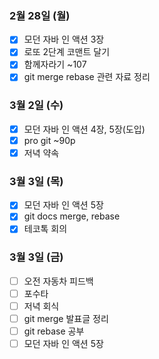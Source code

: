### 2월 28일 (월)
- [x] 모던 자바 인 액션 3장
- [x] 로또 2단계 코맨트 달기
- [x] 함께자라기 ~107
- [x] git merge rebase 관련 자료 정리

### 3월 2일 (수)
- [x] 모던 자바 인 액션 4장, 5장(도입)
- [x] pro git ~90p
- [x] 저녁 약속

### 3월 3일 (목)
- [x] 모던 자바 인 액션 5장
- [x] git docs merge, rebase
- [x] 테코톡 회의

### 3월 3일 (금)
- [ ] 오전 자동차 피드백
- [ ] 포수타
- [ ] 저녁 회식
- [ ] git merge 발표글 정리
- [ ] git rebase 공부
- [ ] 모던 자바 인 액션 5장
